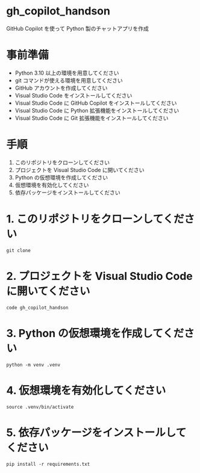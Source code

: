 # gh_copilot_handson

GitHub Copilot を使って Python 製のチャットアプリを作成

# 事前準備

- Python 3.10 以上の環境を用意してください
- git コマンドが使える環境を用意してください
- GitHub アカウントを作成してください
- Visual Studio Code をインストールしてください
- Visual Studio Code に GitHub Copilot をインストールしてください
- Visual Studio Code に Python 拡張機能をインストールしてください
- Visual Studio Code に Git 拡張機能をインストールしてください

# 手順

1. このリポジトリをクローンしてください
2. プロジェクトを Visual Studio Code に開いてください
3. Python の仮想環境を作成してください
4. 仮想環境を有効化してください
5. 依存パッケージをインストールしてください

# 1. このリポジトリをクローンしてください

```
git clone
```

# 2. プロジェクトを Visual Studio Code に開いてください

```
code gh_copilot_handson
```

# 3. Python の仮想環境を作成してください

```
python -m venv .venv
```

# 4. 仮想環境を有効化してください

```
source .venv/bin/activate
```

# 5. 依存パッケージをインストールしてください

```
pip install -r requirements.txt
```
